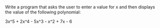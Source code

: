 Write a program that asks the user to enter a value for x and then displays the value of the following polynomial:

3x^5 + 2x^4 - 5x^3 - x^2 + 7x - 6 
